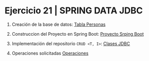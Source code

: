 # Ejercicio 21 | SPRING DATA JDBC

1. Creación de la base de datos: [Tabla Personas](https://github.com/dsernag/MisionTICUSA2022/blob/main/Ciclo2Java/Semana5/Ejercicio21/personas.sql)

2. Construccion del Proyecto en Spring Boot: [Proyecto Srping Boot](https://github.com/dsernag/MisionTICUSA2022/tree/main/Ciclo2Java/Semana5/Ejercicio21/SpringJDBC)

3. Implementación del repositorio `CRUD <T, I>`: [Clases JDBC](https://github.com/dsernag/MisionTICUSA2022/tree/main/Ciclo2Java/Semana5/Ejercicio21/SpringJDBC/src/main/java/com/example/Ejercicio21/RepositorioPersonas.java)

4. Operaciones solicitadas [Operaciones](https://github.com/dsernag/MisionTICUSA2022/tree/main/Ciclo2Java/Semana5/Ejercicio21/SpringJDBC/src/main/java/com/example/Ejercicio21/Ejercicio21Application.java)
